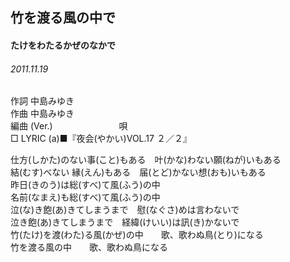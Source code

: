 ## 竹を渡る風の中で
#### たけをわたるかぜのなかで
###### 2011.11.19


作詞     中島みゆき　　　　　   
作曲      中島みゆき  　　　   
編曲 (Ver.) 　　　　　　　
唄          
□ LYRIC (a)■『夜会(やかい)VOL.17 ２／２』  
  
仕方(しかた)のない事(こと)もある　叶(かな)わない願(ねが)いもある  
結(むす)べない
縁(えん)もある　届(とど)かない想(おも)いもある  
昨日(きのう)は総(すべ)て風(ふう)の中  
名前(なまえ)も総(すべ)て風(ふう)の中  
泣(な)き飽(あ)きてしまうまで　慰(なぐさ)めは言わないで  
泣き飽(あ)きてしまうまで　経緯(けいい)は訊(き)かないで  
竹(たけ)を渡(わた)る風(かぜ)の中　　歌、歌わぬ鳥(とり)になる  
竹を渡る風の中　　歌、歌わぬ鳥になる  